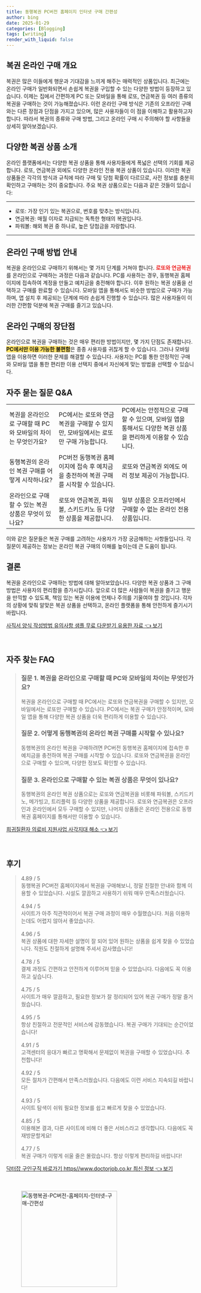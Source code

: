 ```yaml
---
title: 동행복권 PC버전 홈페이지 인터넷 구매 간편성
author: bing
date: 2025-01-29
categories: [Blogging]
tags: [writing]
render_with_liquid: false
---
```



<h2 id='복권 온라인 구매 개요'>복권 온라인 구매 개요</h2>

<p>복권은 많은 이들에게 행운과 기대감을 느끼게 해주는 매력적인 상품입니다. 최근에는 온라인 구매가 일반화되면서 손쉽게 복권을 구입할 수 있는 다양한 방법이 등장하고 있습니다. 이제는 집에서 간편하게 PC 또는 모바일을 통해 로또, 연금복권 등 여러 종류의 복권을 구매하는 것이 가능해졌습니다. 이런 온라인 구매 방식은 기존의 오프라인 구매와는 다른 장점과 단점을 가지고 있으며, 많은 사용자들이 이 점을 이해하고 활용하고자 합니다. 따라서 복권의 종류와 구매 방법, 그리고 온라인 구매 시 주의해야 할 사항들을 상세히 알아보겠습니다.</p>

<h2 id='다양한 복권 상품 소개'>다양한 복권 상품 소개</h2>

<p>온라인 플랫폼에서는 다양한 복권 상품을 통해 사용자들에게 폭넓은 선택의 기회를 제공합니다. 로또, 연금복권 외에도 다양한 온라인 전용 복권 상품이 있습니다. 이러한 복권 상품들은 각각의 방식과 규칙에 따라 구매 및 당첨 확률이 다르므로, 사전 정보를 충분히 확인하고 구매하는 것이 중요합니다. 주요 복권 상품으로는 다음과 같은 것들이 있습니다:</p>

<hr />

<ul>
    <li>로또: 가장 인기 있는 복권으로, 번호를 맞추는 방식입니다.</li>
    <li>연금복권: 매월 이자로 지급되는 독특한 형태의 복권입니다.</li>
    <li>파워볼: 해외 복권 중 하나로, 높은 당첨금을 자랑합니다.</li>
</ul>

<hr />

<h2 id='온라인 구매 방법 안내'>온라인 구매 방법 안내</h2>

<p>복권을 온라인으로 구매하기 위해서는 몇 가지 단계를 거쳐야 합니다. <b><span style="color: #ee2323;">로또와 연금복권</span></b>를 온라인으로 구매하는 과정은 다음과 같습니다. PC를 사용하는 경우, 동행복권 홈페이지에 접속하여 계정을 만들고 예치금을 충전해야 합니다. 이후 원하는 복권 상품을 선택하고 구매를 완료할 수 있습니다. 모바일 앱을 통해서도 비슷한 방법으로 구매가 가능하며, 앱 설치 후 제공되는 단계에 따라 손쉽게 진행할 수 있습니다. 많은 사용자들이 이러한 간편함 덕분에 복권 구매를 즐기고 있습니다.</p>

<h2 id='온라인 구매의 장단점'>온라인 구매의 장단점</h2>

<p>온라인으로 복권을 구매하는 것은 매우 편리한 방법이지만, 몇 가지 단점도 존재합니다. <b><span style="background-color: #ffe066;">PC에서만 이용 가능한 불편함</span></b>은 종종 사용자를 귀찮게 할 수 있습니다. 그러나 모바일 앱을 이용하면 이러한 문제를 해결할 수 있습니다. 사용자는 PC를 통한 안정적인 구매와 모바일 앱을 통한 편리한 이용 선택지 중에서 자신에게 맞는 방법을 선택할 수 있습니다.</p>

<h2 id='자주 묻는 질문 Q&A'>자주 묻는 질문 Q&A</h2>

<table>
    <tr>
        <td>복권을 온라인으로 구매할 때 PC와 모바일의 차이는 무엇인가요?</td>
        <td>PC에서는 로또와 연금복권을 구매할 수 있지만, 모바일에서는 로또만 구매 가능합니다.</td>
        <td>PC에서는 안정적으로 구매할 수 있으며, 모바일 앱을 통해서도 다양한 복권 상품을 편리하게 이용할 수 있습니다.</td>
    </tr>
    <tr>
        <td>동행복권의 온라인 복권 구매를 어떻게 시작하나요?</td>
        <td>PC버전 동행복권 홈페이지에 접속 후 예치금을 충전하여 복권 구매를 시작할 수 있습니다.</td>
        <td>로또와 연금복권 외에도 여러 정보 제공이 가능합니다.</td>
    </tr>
    <tr>
        <td>온라인으로 구매할 수 있는 복권 상품은 무엇이 있나요?</td>
        <td>로또와 연금복권, 파워볼, 스키드키노 등 다양한 상품을 제공합니다.</td>
        <td>일부 상품은 오프라인에서 구매할 수 없는 온라인 전용 상품입니다.</td>
    </tr>
</table>

<p>이와 같은 질문들은 복권 구매를 고려하는 사용자가 가장 궁금해하는 사항들입니다. 각 질문이 제공하는 정보는 온라인 복권 구매의 이해를 높이는데 큰 도움이 됩니다.</p>

<h2 id='결론'>결론</h2>

<p>복권을 온라인으로 구매하는 방법에 대해 알아보았습니다. 다양한 복권 상품과 그 구매 방법은 사용자의 편리함을 증가시킵니다. 앞으로 더 많은 사람들이 복권을 즐기고 행운을 만끽할 수 있도록, 책임 있는 복권 이용에 언제나 주의를 기울여야 할 것입니다. 각자의 상황에 맞춰 알맞은 복권 상품을 선택하고, 온라인 플랫폼을 통해 안전하게 즐기시기 바랍니다.</p>


<p><a class="click-button" title="사직서 양식 작성방법 유의사항 샘플 무료 다운받기 유용한 자료" href="https://adkhouse.github.io/posts/%EC%82%AC%EC%A7%81%EC%84%9C-%EC%96%91%EC%8B%9D-%EC%9E%91%EC%84%B1%EB%B0%A9%EB%B2%95-%EC%9C%A0%EC%9D%98%EC%82%AC%ED%95%AD-%EC%83%98%ED%94%8C-%EB%AC%B4%EB%A3%8C-%EB%8B%A4%EC%9A%B4%EB%B0%9B%EA%B8%B0-%EC%9C%A0%EC%9A%A9%ED%95%9C-%EC%9E%90%EB%A3%8C/" rel="dofollow">사직서 양식 작성방법 유의사항 샘플 무료 다운받기 유용한 자료 👈 보기</a></p><br>
<h2 id='자주_찾는_FAQ'>자주 찾는 FAQ</h2>
<div itemscope="" itemtype="https://schema.org/FAQPage"> 
<blockquote> 
<div itemscope="" itemprop="mainEntity" itemtype="https://schema.org/Question"> 
<h3 itemprop="name">질문 1. 복권을 온라인으로 구매할 때 PC와 모바일의 차이는 무엇인가요?</h3> 
<div itemscope="" itemprop="acceptedAnswer" itemtype="https://schema.org/Answer"> 
<span itemprop="text"> 
<p>복권을 온라인으로 구매할 때 PC에서는 로또와 연금복권을 구매할 수 있지만, 모바일에서는 로또만 구매할 수 있습니다. PC에서는 복권 구매가 안정적이며, 모바일 앱을 통해 다양한 복권 상품을 더욱 편리하게 이용할 수 있습니다.</p> 
</span> 
</div> 
</div> 

<div itemscope="" itemprop="mainEntity" itemtype="https://schema.org/Question"> 
<h3 itemprop="name">질문 2. 어떻게 동행복권의 온라인 복권 구매를 시작할 수 있나요?</h3> 
<div itemscope="" itemprop="acceptedAnswer" itemtype="https://schema.org/Answer"> 
<span itemprop="text"> 
<p>동행복권의 온라인 복권을 구매하려면 PC버전 동행복권 홈페이지에 접속한 후 예치금을 충전하여 복권 구매를 시작할 수 있습니다. 로또와 연금복권을 온라인으로 구매할 수 있으며, 다양한 정보도 확인할 수 있습니다.</p> 
</span> 
</div> 
</div> 

<div itemscope="" itemprop="mainEntity" itemtype="https://schema.org/Question"> 
<h3 itemprop="name">질문 3. 온라인으로 구매할 수 있는 복권 상품은 무엇이 있나요?</h3> 
<div itemscope="" itemprop="acceptedAnswer" itemtype="https://schema.org/Answer"> 
<span itemprop="text"> 
<p>동행복권의 온라인 복권 상품으로는 로또와 연금복권을 비롯해 파워볼, 스키드키노, 메가빙고, 트리플럭 등 다양한 상품을 제공합니다. 로또와 연금복권은 오프라인과 온라인에서 모두 구매할 수 있지만, 나머지 상품들은 온라인 전용으로 동행복권 홈페이지를 통해서만 이용할 수 있습니다.</p> 
</span> 
</div> 
</div> 

</blockquote> 
</div>
<p><a class="click-button" title="희귀질환자 의료비 지원사업 사각지대 해소" href="https://adkhouse.github.io/posts/%ED%9D%AC%EA%B7%80%EC%A7%88%ED%99%98%EC%9E%90-%EC%9D%98%EB%A3%8C%EB%B9%84-%EC%A7%80%EC%9B%90%EC%82%AC%EC%97%85-%EC%82%AC%EA%B0%81%EC%A7%80%EB%8C%80-%ED%95%B4%EC%86%8C/" rel="dofollow">희귀질환자 의료비 지원사업 사각지대 해소 👈 보기</a></p><br>
<h2 id='후기'>후기</h2>
<div itemscope itemtype="https://schema.org/Product">
  <blockquote>
  <div itemprop="review" itemscope itemtype="https://schema.org/Review">
      <div itemprop="reviewRating" itemscope itemtype="https://schema.org/Rating"> <span itemprop="ratingValue">4.89</span> / <span itemprop="bestRating">5</span> </div>
      <span itemprop="reviewBody">동행복권 PC버전 홈페이지에서 복권을 구매해보니, 정말 친절한 안내와 함께 이용할 수 있었습니다. 시설도 깔끔하고 사용하기 쉬워 매우 만족스러웠습니다.</span>
  </div>
  <br>
  <div itemprop="review" itemscope itemtype="https://schema.org/Review">
      <div itemprop="reviewRating" itemscope itemtype="https://schema.org/Rating"> <span itemprop="ratingValue">4.94</span> / <span itemprop="bestRating">5</span> </div>
      <span itemprop="reviewBody">사이트가 아주 직관적이어서 복권 구매 과정이 매우 수월했습니다. 처음 이용하는데도 어렵지 않아서 좋았습니다.</span>
  </div>
  <br>
  <div itemprop="review" itemscope itemtype="https://schema.org/Review">
      <div itemprop="reviewRating" itemscope itemtype="https://schema.org/Rating"> <span itemprop="ratingValue">4.96</span> / <span itemprop="bestRating">5</span> </div>
      <span itemprop="reviewBody">복권 상품에 대한 자세한 설명이 잘 되어 있어 원하는 상품을 쉽게 찾을 수 있었습니다. 직원도 친절하게 설명해 주셔서 감사했습니다!</span>
  </div>
  <br>
  <div itemprop="review" itemscope itemtype="https://schema.org/Review">
      <div itemprop="reviewRating" itemscope itemtype="https://schema.org/Rating"> <span itemprop="ratingValue">4.78</span> / <span itemprop="bestRating">5</span> </div>
      <span itemprop="reviewBody">결제 과정도 간편하고 안전하게 이루어져 믿을 수 있었습니다. 다음에도 꼭 이용하고 싶습니다.</span>
  </div>
  <br>
  <div itemprop="review" itemscope itemtype="https://schema.org/Review">
      <div itemprop="reviewRating" itemscope itemtype="https://schema.org/Rating"> <span itemprop="ratingValue">4.75</span> / <span itemprop="bestRating">5</span> </div>
      <span itemprop="reviewBody">사이트가 매우 깔끔하고, 필요한 정보가 잘 정리되어 있어 복권 구매가 정말 즐거웠습니다.</span>
  </div>
  <br>
  <div itemprop="review" itemscope itemtype="https://schema.org/Review">
      <div itemprop="reviewRating" itemscope itemtype="https://schema.org/Rating"> <span itemprop="ratingValue">4.95</span> / <span itemprop="bestRating">5</span> </div>
      <span itemprop="reviewBody">항상 친절하고 전문적인 서비스에 감동했습니다. 복권 구매가 기대되는 순간이었습니다!</span>
  </div>
  <br>
  <div itemprop="review" itemscope itemtype="https://schema.org/Review">
      <div itemprop="reviewRating" itemscope itemtype="https://schema.org/Rating"> <span itemprop="ratingValue">4.91</span> / <span itemprop="bestRating">5</span> </div>
      <span itemprop="reviewBody">고객센터의 응대가 빠르고 명확해서 문제없이 복권을 구매할 수 있었습니다. 추천합니다!</span>
  </div>
  <br>
  <div itemprop="review" itemscope itemtype="https://schema.org/Review">
      <div itemprop="reviewRating" itemscope itemtype="https://schema.org/Rating"> <span itemprop="ratingValue">4.92</span> / <span itemprop="bestRating">5</span> </div>
      <span itemprop="reviewBody">모든 절차가 간편해서 만족스러웠습니다. 다음에도 이런 서비스 지속되길 바랍니다!</span>
  </div>
  <br>
  <div itemprop="review" itemscope itemtype="https://schema.org/Review">
      <div itemprop="reviewRating" itemscope itemtype="https://schema.org/Rating"> <span itemprop="ratingValue">4.93</span> / <span itemprop="bestRating">5</span> </div>
      <span itemprop="reviewBody">사이트 탐색이 쉬워 필요한 정보를 쉽고 빠르게 찾을 수 있었습니다.</span>
  </div>
  <br>
  <div itemprop="review" itemscope itemtype="https://schema.org/Review">
      <div itemprop="reviewRating" itemscope itemtype="https://schema.org/Rating"> <span itemprop="ratingValue">4.85</span> / <span itemprop="bestRating">5</span> </div>
      <span itemprop="reviewBody">이용해본 결과, 다른 사이트에 비해 더 좋은 서비스라고 생각합니다. 다음에도 꼭 재방문할게요!</span>
  </div>
  <br>
  <div itemprop="review" itemscope itemtype="https://schema.org/Review">
      <div itemprop="reviewRating" itemscope itemtype="https://schema.org/Rating"> <span itemprop="ratingValue">4.77</span> / <span itemprop="bestRating">5</span> </div>
      <span itemprop="reviewBody">복권 구매가 이렇게 쉬울 줄은 몰랐습니다. 항상 이렇게 편리하길 바랍니다!</span>
  </div>
  </blockquote>
</div>
<p><a class="click-button" title="닥터잡 구인구직 바로가기 https//www.doctorjob.co.kr 최신 정보" href="https://adkhouse.github.io/posts/%EB%8B%A5%ED%84%B0%EC%9E%A1-%EA%B5%AC%EC%9D%B8%EA%B5%AC%EC%A7%81-%EB%B0%94%EB%A1%9C%EA%B0%80%EA%B8%B0-httpswww.doctorjob.co.kr-%EC%B5%9C%EC%8B%A0-%EC%A0%95%EB%B3%B4/" rel="dofollow">닥터잡 구인구직 바로가기 https//www.doctorjob.co.kr 최신 정보 👈 보기</a></p><br>
<figure class="image"><img src="https://adkhouse.github.io/assets/img/thumbnail/동행복권-PC버전-홈페이지-인터넷-구매-간편성.webp" alt="동행복권-PC버전-홈페이지-인터넷-구매-간편성" width="256" height="256"></figure>